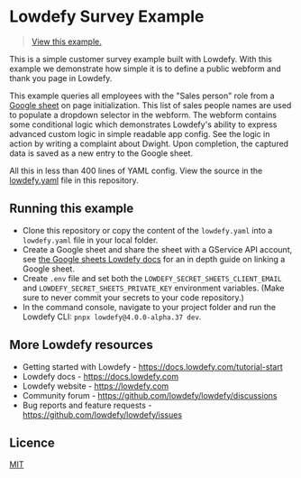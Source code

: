 # Lowdefy Survey Example

> [View this example.](https://example-survey.lowdefy.com)

This is a simple customer survey example built with Lowdefy. With this example we demonstrate how simple it is to define a public webform and thank you page in Lowdefy.

This example queries all employees with the "Sales person" role from a [Google sheet](https://docs.google.com/spreadsheets/d/1wldNzkdP7-qSBz8pdtYrx8dlTw01vqQ9gn6KfXPg5DU/edit?usp=sharing#gid=841255153) on page initialization. This list of sales people names are used to populate a dropdown selector in the webform. The webform contains some conditional logic which demonstrates Lowdefy's ability to express advanced custom logic in simple readable app config. See the logic in action by writing a complaint about Dwight. Upon completion, the captured data is saved as a new entry to the Google sheet.

All this in less than 400 lines of YAML config. View the source in the [lowdefy.yaml](https://github.com/lowdefy/lowdefy-example-survey/blob/main/lowdefy.yaml) file in this repository.

## Running this example

- Clone this repository or copy the content of the `lowdefy.yaml` into a `lowdefy.yaml` file in your local folder.
- Create a Google sheet and share the sheet with a GService API account, see [the Google sheets Lowdefy docs](https://docs.lowdefy.com/GoogleSheet) for an in depth guide on linking a Google sheet.
- Create `.env` file and set both the `LOWDEFY_SECRET_SHEETS_CLIENT_EMAIL` and `LOWDEFY_SECRET_SHEETS_PRIVATE_KEY` environment variables. (Make sure to never commit your secrets to your code repository.)
- In the command console, navigate to your project folder and run the Lowdefy CLI: `pnpx lowdefy@4.0.0-alpha.37 dev`.

## More Lowdefy resources

- Getting started with Lowdefy - https://docs.lowdefy.com/tutorial-start
- Lowdefy docs - https://docs.lowdefy.com
- Lowdefy website - https://lowdefy.com
- Community forum - https://github.com/lowdefy/lowdefy/discussions
- Bug reports and feature requests - https://github.com/lowdefy/lowdefy/issues

## Licence

[MIT](https://github.com/lowdefy/lowdefy-example-survey/blob/main/LICENSE)
